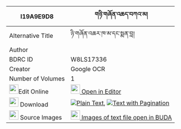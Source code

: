 |I19A9E9D8|གཉི་གཞོན་འཆད་བཀའ་མ། 
| --- | --- 
|Alternative Title |ཉི་གཞོན་འཆར་ཁ་མ་དང་སྨན་བླ།
|Author | 
|BDRC ID | W8LS17336
|Creator | Google OCR
|Number of Volumes| 1
|<img width="25" src="https://img.icons8.com/color/25/000000/edit-property.png">Edit Online| [<img width="25" src="https://avatars.githubusercontent.com/u/45091458?s=200&v=4"> Open in Editor](http://editor.openpecha.org/I19A9E9D8)
|<img width="25" src="https://img.icons8.com/fluent/48/000000/download-2.png"/>  Download | [![](https://img.icons8.com/color/20/000000/txt.png)Plain Text](https://github.com/Openpecha/I19A9E9D8/releases/download/v1/nyi_shyon_che_kama_plain_I19A9E9D8.zip), [![](https://img.icons8.com/color/20/000000/txt.png)Text with Pagination](https://github.com/Openpecha/I19A9E9D8/releases/download/v1/nyi_shyon_che_kama_pages_I19A9E9D8.zip)
|<img width="25" src="https://img.icons8.com/plasticine/100/000000/pictures-folder.png"/>  Source Images | [<img width="25" src="https://library.bdrc.io/icons/BUDA-small.svg"> Images of text file open in BUDA](https://library.bdrc.io/show/bdr:W8LS17336)